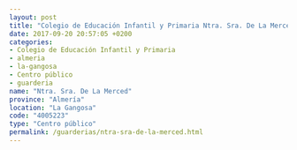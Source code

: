 ```yaml
---
layout: post
title: "Colegio de Educación Infantil y Primaria Ntra. Sra. De La Merced"
date: 2017-09-20 20:57:05 +0200
categories:
- Colegio de Educación Infantil y Primaria
- almeria
- la-gangosa
- Centro público
- guarderia
name: "Ntra. Sra. De La Merced"
province: "Almería"
location: "La Gangosa"
code: "4005223"
type: "Centro público"
permalink: /guarderias/ntra-sra-de-la-merced.html
---
```

